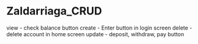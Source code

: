 # Zaldarriaga_CRUD

view - check balance button
create - Enter button in login screen
delete - delete account in home screen
update - deposit, withdraw, pay button
